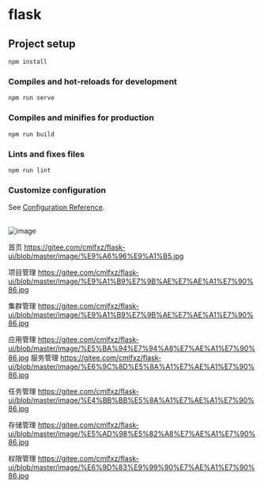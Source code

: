 # flask

## Project setup
```
npm install
```

### Compiles and hot-reloads for development
```
npm run serve
```

### Compiles and minifies for production
```
npm run build
```

### Lints and fixes files
```
npm run lint
```

### Customize configuration
See [Configuration Reference](https://cli.vuejs.org/config/).

<br>![image](https://gitee.com/cmlfxz/flask-ui/blob/master/image/%E9%A6%96%E9%A1%B5.jpg)<br>


首页
<a>https://gitee.com/cmlfxz/flask-ui/blob/master/image/%E9%A6%96%E9%A1%B5.jpg</a>

项目管理
https://gitee.com/cmlfxz/flask-ui/blob/master/image/%E9%A1%B9%E7%9B%AE%E7%AE%A1%E7%90%86.jpg

集群管理
https://gitee.com/cmlfxz/flask-ui/blob/master/image/%E9%A1%B9%E7%9B%AE%E7%AE%A1%E7%90%86.jpg

应用管理
https://gitee.com/cmlfxz/flask-ui/blob/master/image/%E5%BA%94%E7%94%A8%E7%AE%A1%E7%90%86.jpg
服务管理
https://gitee.com/cmlfxz/flask-ui/blob/master/image/%E6%9C%8D%E5%8A%A1%E7%AE%A1%E7%90%86.jpg

任务管理
https://gitee.com/cmlfxz/flask-ui/blob/master/image/%E4%BB%BB%E5%8A%A1%E7%AE%A1%E7%90%86.jpg

存储管理
https://gitee.com/cmlfxz/flask-ui/blob/master/image/%E5%AD%98%E5%82%A8%E7%AE%A1%E7%90%86.jpg


权限管理
https://gitee.com/cmlfxz/flask-ui/blob/master/image/%E6%9D%83%E9%99%90%E7%AE%A1%E7%90%86.jpg